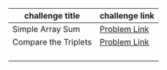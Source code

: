 | challenge title      | challenge link                                                                     |
| -------------------- | ---------------------------------------------------------------------------------- |
| Simple Array Sum     | [Problem Link](https://www.hackerrank.com/challenges/simple-array-sum/problem)     |
| Compare the Triplets | [Problem Link](https://www.hackerrank.com/challenges/compare-the-triplets/problem) |
|                      |                                                                                    |
|                      |                                                                                    |
|                      |                                                                                    |
|                      |                                                                                    |
